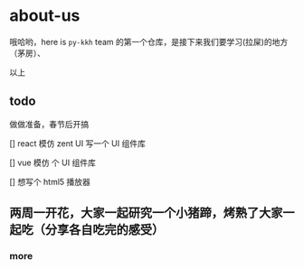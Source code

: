 # about-us

哦哈哟，here is `py-kkh` team 的第一个仓库，是接下来我们要学习(拉屎)的地方（茅房）、

以上

## todo

做做准备，春节后开搞

[] react 模仿 zent UI 写一个 UI 组件库

[] vue 模仿 个 UI 组件库

[] 想写个 html5 播放器

## 两周一开花，大家一起研究一个小猪蹄，烤熟了大家一起吃（分享各自吃完的感受）

### more
